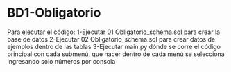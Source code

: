 # BD1-Obligatorio

Para ejecutar el código:
1-Ejecutar 01 Obligatorio_schema.sql para crear la base de datos
2-Ejecutar 02 Obligatorio_schema.sql para crear datos de ejemplos dentro de las tablas
3-Ejecutar main.py dónde se corre el código principal con cada submenú, que hacer dentro de cada menú se selecciona ingresando solo números por consola
